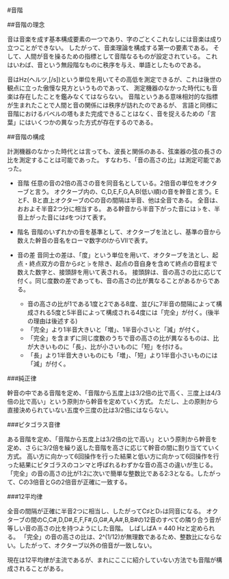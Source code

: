 #音階

##音階の理念

音は音楽を成す基本構成要素の一つであり、字のごとくこれなしには音楽は成り立つことができない。
したがって、音楽理論を構成する第一の要素である。
そして、人間が音を操るための指標として音階なるものが設定されている。
これはいわば、音という無段階なものに秩序を与え、単語としたものである。

音はHz(ヘルツ,[/s])という単位を用いてその高低を測定できるが、これは後世の観点に立った傲慢な見方というものであって、
測定機器のなかった時代にも音楽は存在したことを鑑みなくてはならない。
音階というある意味相対的な指標が生まれたことで人間と音の関係には秩序が訪れたのであるが、
言語と同様に音階におけるバベルの塔もまた完成できることはなく、音を捉えるための「言葉」にはいくつかの異なった方式が存在するのである。

##音階の構成

計測機器のなかった時代とは言っても、波長と関係のある、弦楽器の弦の長さの比を測定することは可能であった。
すなわち、「音の高さの比」は測定可能であった。

- 音階
  任意の音の2倍の高さの音を同音名としている。2倍音の単位をオクターブと言う。
  オクターブ内の、C,D,E,F,G,A,B(低い順)の音を幹音と言う。EとF、Bと直上オクターブのCの音の間隔は半音、他は全音である。
  全音は、おおよそ半音2つ分に相当する。
  ある幹音から半音下がった音には♭を、半音上がった音には♯をつけて表す。

- 階名
  音階のいずれかの音を基準として、オクターブを法とし、基準の音から数えた幹音の音名をローマ数字のⅠからⅦで表す。

- 音の差
  音同士の差は、「度」という単位を用いて、オクターブを法とし、起点・終点双方の音から♯と♭を除き、起点の音自身を含めて終点の音程まで数えた数字と、接頭辞を用いて表される。
  接頭辞は、音の高さの比に応じて付く。同じ度数の差であっても、音の高さの比が異なることがあるからである。
  
  - 音の高さの比が1である1度と2である8度、並びに7半音の間隔によって構成される5度と5半音によって構成される4度には「完全」が付く。(後半の理由は後述する)
  - 「完全」より1半音大きいと「増」、1半音小さいと「減」が付く。
  - 「完全」を含まずに同じ度数のうちで音の高さの比が異なるものは、比が大きいものに「長」、比が小さいものに「短」を付ける。
  - 「長」より1半音大きいものにも「増」、「短」より1半音小さいものには「減」が付く。


###純正律

幹音の中である音階を定め、「音階から五度上は3/2倍の比で高く、三度上は4/3倍の比で高い」という原則から幹音を定めていく方式。
ただし、上の原則から直接決められていない五度や三度の比は3/2倍にはならない。

###ピタゴラス音律

ある音階を定め、「音階から五度上は3/2倍の比で高い」という原則から幹音を定め、さらに3/2倍を繰り返した音階を高さに応じて幹音の間に割り当てていく方式。
高い方に向かって6回操作を行った結果と低い方に向かって6回操作を行った結果にピタゴラスのコンマと呼ばれるわずかな音の高さの違いが生じる。
「完全」の音の高さの比が1:2に次いで簡単な整数比である2:3となる。したがって、Cの3倍音とGの2倍音が正確に一致する。


###12平均律

全音の間隔が正確に半音2つに相当し、したがってC♯とD♭は同音になる。
オクターブの間のC,C#,D,D#,E,F,F#,G,G#,A,A#,B,B#の12音のすべての隣り合う音が等しい音の高さの比を持つようにした音階。
しばしばA = 440 Hzと定められる。
「完全」の音の高さの比は、2^(1/12)が無理数であるため、整数比にならない。したがって、オクターブ以外の倍音が一致しない。


現在は12平均律が主流であるが、まれにここに紹介していない方法でも音階が構成されることがある。
